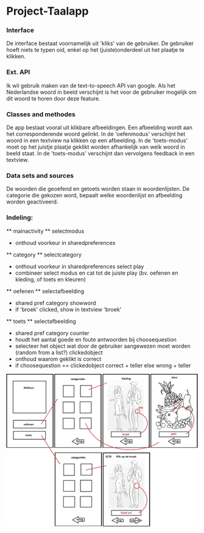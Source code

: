 Project-Taalapp
=================

### Interface
De interface bestaat voornamelijk uit 'kliks' van de gebruiker. De gebruiker hoeft niets te typen oid, enkel op het (juiste)onderdeel uit het plaatje te klikken. 

### Ext. API
Ik wil gebruik maken van de text-to-speech API van google. Als het Nederlandse woord in beeld verschijnt is het voor de gebruiker mogelijk om dit woord te horen door deze feature.

### Classes and methodes
De app bestaat vooral uit klikbare afbeeldingen. Een afbeelding wordt aan het corresponderende woord gelinkt. In de 'oefenmodus' verschijnt het woord in een textview na klikken op een afbeelding. In de 'toets-modus' moet op het juistje plaatje geklikt worden afhankelijk van welk woord in beeld staat. In de 'toets-modus' verschijnt dan vervolgens feedback in een textview. 

### Data sets and sources
De woorden die geoefend en getoets worden staan in woordenlijsten. De categorie die gekozen word, bepaalt welke woordenlijst en afbeelding worden geactiveerd.  

### Indeling:
** mainactivity **
selectmodus
* onthoud voorkeur in sharedpreferences

** category **
selectcategory
* onthoud voorkeur in sharedpreferences
select play
* combineer select modus en cat tot de juiste play (bv. oefenen en kleding, of toets en kleuren) 

** oefenen **
selectafbeelding
* shared pref category
showword
* if 'broek' clicked, show in textview 'broek'

** toets **
selectafbeelding
* shared pref category
counter
* houdt het aantal goede en foute antwoorden bij
choosequestion
* selecteer het object wat door de gebruiker aangewezen moet worden (random from a list?)
clickedobject
* onthoud waarom geklikt is
correct
* if choosequestion == clickedobject
    correct + teller
  else
    wrong + teller

![schets](https://github.com/RosannevanderPol/Project/blob/master/doc/schets.jpg?raw=true)
